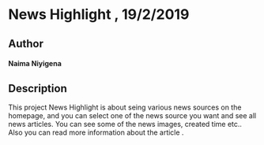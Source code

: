# News Highlight , 19/2/2019
## Author
#### **Naima Niyigena**
## Description

This project News Highlight is about seing various news sources on the homepage, and you can select one of the news source you want and see all news articles.
You can see some of the news images, created time etc.. 
Also you can read more information about the article .